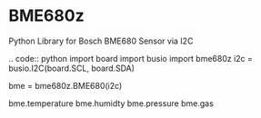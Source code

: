 # BME680z
Python Library for Bosch BME680 Sensor via I2C

.. code:: python
  import board
  import busio
  import bme680z
  i2c = busio.I2C(board.SCL, board.SDA)
  
  bme = bme680z.BME680(i2c)
  
  bme.temperature
  bme.humidty
  bme.pressure
  bme.gas


